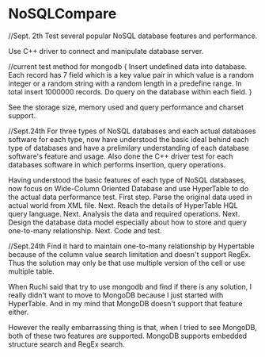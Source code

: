 NoSQLCompare
============

//Sept. 2th
Test several popular NoSQL database features and performance.

Use C++ driver to connect and manipulate database server.

//current test method for mongodb
{
	Insert undefined data into database. Each record has 7 field which is a key value pair in which value is a random integer or 
  a random string with a random length in a predefine range. In total insert 1000000 records. Do query on the database within
  each field.
}


See the storage size, memory used and query performance and charset support.

//Sept.24th
For three types of NoSQL databases and each actual databases software for each type, now have understood the basic ideal behind each type of databases and have a prelimilary understanding of each database software's feature and usage. Also done the C++ driver test for each databases software in which performs insertion, query operations.

Having understood the basic features of each type of NoSQL databases, now focus on Wide-Column Oriented Database and use HyperTable to do the actual data performance test.
First step. Parse the original data used in actual world from XML file.
Next. Reach the details of HyperTable HQL query language.
Next. Analysis the data and required operations.
Next. Design the database data model especially about how to store and query one-to-many relationship.
Next. Code and test.


//Sept.24th
Find it hard to maintain one-to-many relationship by Hypertable because of the column value search limitation and doesn't support RegEx.
Thus the solution may only be that use multiple version of the cell or use multiple table.

When Ruchi said that try to use mongodb and find if there is any solution, I really didn't want to move to MongoDB because I just started with HyperTable. And in my mind that MongoDB doesn't support that feature either.

However the really embarrassing thing is that, when I tried to see MongoDB, both of these two features are supported.
MongoDB supports embedded structure search and RegEx search.

